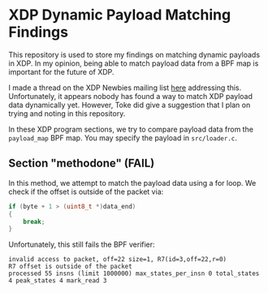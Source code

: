 # XDP Dynamic Payload Matching Findings
This repository is used to store my findings on matching dynamic payloads in XDP. In my opinion, being able to match payload data from a BPF map is important for the future of XDP.

I made a thread on the XDP Newbies mailing list [here](https://marc.info/?l=xdp-newbies&m=158894658804356&w=2) addressing this. Unfortunately, it appears nobody has found a way to match XDP payload data dynamically yet. However, Toke did give a suggestion that I plan on trying and noting in this repository.

In these XDP program sections, we try to compare payload data from the `payload_map` BPF map. You may specify the payload in `src/loader.c`.

## Section "methodone" (FAIL)
In this method, we attempt to match the payload data using a for loop. We check if the offset is outside of the packet via:

```C
if (byte + 1 > (uint8_t *)data_end)
{
    break;
}
```

Unfortunately, this still fails the BPF verifier:

```
invalid access to packet, off=22 size=1, R7(id=3,off=22,r=0)
R7 offset is outside of the packet
processed 55 insns (limit 1000000) max_states_per_insn 0 total_states 4 peak_states 4 mark_read 3
```